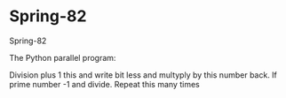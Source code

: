 # Spring-82
Spring-82

The Python parallel program:

Division plus 1 this and write bit less and multyply by this number back. If prime number -1 and divide. Repeat this many times


